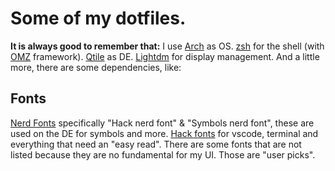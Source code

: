 # Some of my dotfiles. #
**It is always good to remember that:**
I use [Arch](https://archlinux.org "OS") as OS.
[zsh](https://www.zsh.org/ "Shell") for the shell (with [OMZ](https://ohmyz.sh/ "Shell framework") framework).
[Qtile](https://qtile.org/ "Desktop Enviroment") as DE.
[Lightdm](https://github.com/canonical/lightdm "Display manager") for display management.
And a little more, there are some dependencies, like:
## Fonts ##
[Nerd Fonts](https://www.nerdfonts.com/ "Nerd fonts") specifically "Hack nerd font" & "Symbols nerd font", these are used on the DE for symbols and more.
[Hack fonts](https://sourcefoundry.org/hack/ "Hack fonts") for vscode, terminal and everything that need an "easy read".
There are some fonts that are not listed because they are no fundamental for my UI. Those are "user picks".
